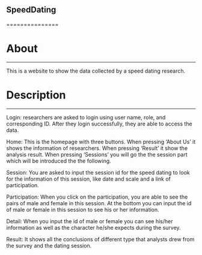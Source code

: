 ## SpeedDating
===============
# About
---------------
This is a website to show the data collected by a speed dating research.
# Description
---------------
Login: researchers are asked to login using user name, role, and corresponding ID. After they login successfully, they are able to access the data.

Home: This is the homepage with three buttons. When pressing ‘About Us’ it shows the information of researchers. When pressing ‘Result’ it show the analysis result. When pressing ‘Sessions’ you will go the the session part which will be introduced the the following.

Session: You are asked to input the session id for the speed dating to look for the information of this session, like date and scale and a link of participation.

Participation: When you click on the participation, you are able to see the pairs of male and female in this session. At the bottom you can input the id of male or female in this session to see his or her information.

Detail: When you input the id of male or female you can see his/her information as well as the character he/she expects during the survey.

Result: It shows all the conclusions of different type that analysts drew from the survey and the dating session.

